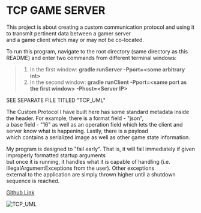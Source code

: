 # TCP GAME SERVER

This project is about creating a custom communication protocol and using it to transmit pertinent data between a gamer server <br />
and a game client which may or may not be co-located.

To run this program, navigate to the root directory (same directory as this README) and enter two commands from different terminal windows:

> 1. In the first window: **gradle runServer -Pport=\<some arbitrary int\>**
>2. In the second window: **gradle runClient -Pport=\<same port as the first window\> -Phost=\<Server IP\>**

SEE SEPARATE FILE TITLED "TCP_UML"

The Custom Protocol I have built here has some standard metadata inside the header. For example, there is a format field - "json", <br />
a base field - "16" as well as an operation field which lets the client and server know what is happening. Lastly, there is a payload <br />
which contains a serialized image as well as other game state information.

My program is designed to "fail early". That is, it will fail immediately if given improperly formatted startup arguments <br />
but once it is running, it handles what it is capable of handling (i.e. IllegalArgumentExceptions from the user). Other exceptions <br />
external to the application are simply thrown higher until a shutdown sequence is reached.

[Github Link](https://github.com/cekraus1/ser321examples/tree/master)

![TCP_UML](../TCP_UML.jpg)

